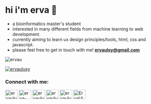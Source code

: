 <h1 align="left">hi i'm erva 🙌 </h1>


- a bioinformatics master's student
- interested in many different fields from machine learning to web development.
- currently aiming to learn ux design principles/tools, html, css and javascript.
- please feel free to get in touch with me! **ervaulsy@gmail.com**

<p align="left"> <img src="https://komarev.com/ghpvc/?username=ervau&label=Profile%20views&color=0e75b6&style=flat" alt="ervau" /> </p>

<p align="left"> <a href="https://twitter.com/ervaulusy" target="blank"><img src="https://img.shields.io/twitter/follow/ervaulusy?logo=twitter&style=for-the-badge" alt="ervaulusy" /></a> </p>

<h3 align="left">Connect with me:</h3>
<p align="left">
<a href="https://twitter.com/ervaulusy" target="blank"><img align="center" src="https://raw.githubusercontent.com/rahuldkjain/github-profile-readme-generator/master/src/images/icons/Social/twitter.svg" alt="ervaulusy" height="30" width="40" /></a>
<a href="https://linkedin.com/in/erva-ulusoy" target="blank"><img align="center" src="https://raw.githubusercontent.com/rahuldkjain/github-profile-readme-generator/master/src/images/icons/Social/linked-in-alt.svg" alt="erva-ulusoy" height="30" width="40" /></a>
<a href="https://instagram.com/ervaulusy" target="blank"><img align="center" src="https://raw.githubusercontent.com/rahuldkjain/github-profile-readme-generator/master/src/images/icons/Social/instagram.svg" alt="ervaulusy" height="30" width="40" /></a>
<a href="https://dribbble.com/ervaulusy" target="blank"><img align="center" src="https://raw.githubusercontent.com/rahuldkjain/github-profile-readme-generator/master/src/images/icons/Social/dribbble.svg" alt="ervaulusy" height="30" width="40" /></a>
<a href="https://www.behance.net/ervaulusy" target="blank"><img align="center" src="https://raw.githubusercontent.com/rahuldkjain/github-profile-readme-generator/master/src/images/icons/Social/behance.svg" alt="ervaulusy" height="30" width="40" /></a>
<a href="https://www.youtube.com/channel/UCtGvNZ4_hV8p_dQAJcWmJSA" target="blank"><img align="center" src="https://raw.githubusercontent.com/rahuldkjain/github-profile-readme-generator/master/src/images/icons/Social/youtube.svg" alt="ErvaUlusoy" height="30" width="40" /></a>
</p>

